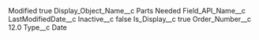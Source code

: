<?xml version="1.0" encoding="UTF-8"?>
<CustomMetadata xmlns="http://soap.sforce.com/2006/04/metadata" xmlns:xsi="http://www.w3.org/2001/XMLSchema-instance" xmlns:xsd="http://www.w3.org/2001/XMLSchema">
    <label>Modified</label>
    <protected>true</protected>
    <values>
        <field>Display_Object_Name__c</field>
        <value xsi:type="xsd:string">Parts Needed</value>
    </values>
    <values>
        <field>Field_API_Name__c</field>
        <value xsi:type="xsd:string">LastModifiedDate__c</value>
    </values>
    <values>
        <field>Inactive__c</field>
        <value xsi:type="xsd:boolean">false</value>
    </values>
    <values>
        <field>Is_Display__c</field>
        <value xsi:type="xsd:boolean">true</value>
    </values>
    <values>
        <field>Order_Number__c</field>
        <value xsi:type="xsd:double">12.0</value>
    </values>
    <values>
        <field>Type__c</field>
        <value xsi:type="xsd:string">Date</value>
    </values>
</CustomMetadata>
